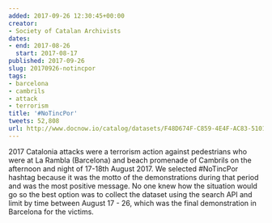 ```yaml
---
added: 2017-09-26 12:30:45+00:00
creator:
- Society of Catalan Archivists
dates:
- end: 2017-08-26
  start: 2017-08-17
published: 2017-09-26
slug: 20170926-notincpor
tags:
- barcelona
- cambrils
- attack
- terrorism
title: '#NoTincPor'
tweets: 52,808
url: http://www.docnow.io/catalog/datasets/F48D674F-C859-4E4F-AC83-510181DA3545.csv.gz
---
```


2017 Catalonia attacks were a terrorism action against pedestrians who were at La Rambla (Barcelona) and beach promenade of Cambrils on the afternoon and night of 17-18th August 2017. We selected #NoTincPor hashtag because it was the motto of the demonstrations during that period and was the most positive message. No one knew how the situation would go so the best option was to collect the dataset using the search API and limit by time between August 17 - 26, which was the final demonstration in Barcelona for the victims.

